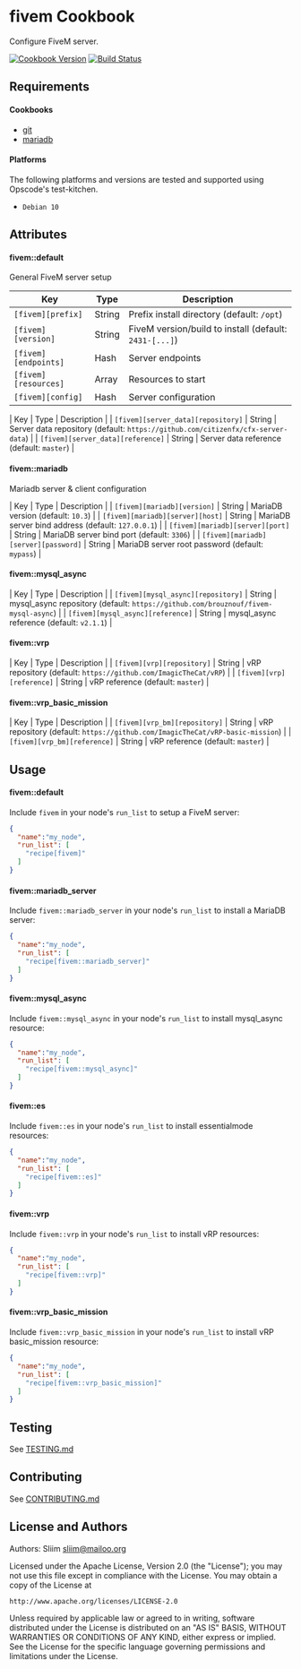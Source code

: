 fivem Cookbook
================

Configure FiveM server.

[![Cookbook Version](https://img.shields.io/cookbook/v/fivem.svg)](https://supermarket.chef.io/cookbooks/fivem) [![Build Status](https://travis-ci.org/sliim-cookbooks/fivem.svg?branch=master)](https://travis-ci.org/sliim-cookbooks/fivem) 

Requirements
------------

#### Cookbooks
- [git](https://supermarket.chef.io/cookbooks/git)
- [mariadb](https://supermarket.chef.io/cookbooks/mariadb)

#### Platforms
The following platforms and versions are tested and supported using Opscode's test-kitchen.
- `Debian 10`

Attributes
----------
#### fivem::default

General FiveM server setup

| Key                  | Type   | Description                                            |
| -----------          | ----   | -----------------------------------------              |
| `[fivem][prefix]`    | String | Prefix install directory (default: `/opt`)             |
| `[fivem][version]`   | String | FiveM version/build to install (default: `2431-[...]`) |
| `[fivem][endpoints]` | Hash   | Server endpoints                                       |
| `[fivem][resources]` | Array  | Resources to start                                     |
| `[fivem][config]`    | Hash   | Server configuration                                   |

| Key                                | Type   | Description                                                                      |
| `[fivem][server_data][repository]` | String | Server data repository (default: `https://github.com/citizenfx/cfx-server-data`) |
| `[fivem][server_data][reference]`  | String | Server data reference (default: `master`)                                        |

#### fivem::mariadb

Mariadb server & client configuration

| Key                                  | Type   | Description                                        |
| `[fivem][mariadb][version]`          | String | MariaDB version (default: `10.3`)                  |
| `[fivem][mariadb][server][host]`     | String | MariaDB server bind address (default: `127.0.0.1`) |
| `[fivem][mariadb][server][port]`     | String | MariaDB server bind port (default: `3306`)         |
| `[fivem][mariadb][server][password]` | String | MariaDB server root password (default: `mypass`)   |

#### fivem::mysql_async
| Key                                | Type   | Description                                                                        |
| `[fivem][mysql_async][repository]` | String | mysql_async repository (default: `https://github.com/brouznouf/fivem-mysql-async`) |
| `[fivem][mysql_async][reference]`  | String | mysql_async reference (default: `v2.1.1`)                                          |

#### fivem::vrp
| Key                        | Type   | Description                                                     |
| `[fivem][vrp][repository]` | String | vRP repository (default: `https://github.com/ImagicTheCat/vRP`) |
| `[fivem][vrp][reference]`  | String | vRP reference (default: `master`)                               |

#### fivem::vrp_basic_mission
| Key                           | Type   | Description                                                                   |
| `[fivem][vrp_bm][repository]` | String | vRP repository (default: `https://github.com/ImagicTheCat/vRP-basic-mission`) |
| `[fivem][vrp_bm][reference]`  | String | vRP reference (default: `master`)                                             |

Usage
-----
#### fivem::default
Include `fivem` in your node's `run_list` to setup a FiveM server:
```json
{
  "name":"my_node",
  "run_list": [
    "recipe[fivem]"
  ]
}
```

#### fivem::mariadb_server
Include `fivem::mariadb_server` in your node's `run_list` to install a MariaDB server:
```json
{
  "name":"my_node",
  "run_list": [
    "recipe[fivem::mariadb_server]"
  ]
}
```

#### fivem::mysql_async
Include `fivem::mysql_async` in your node's `run_list` to install mysql_async resource:
```json
{
  "name":"my_node",
  "run_list": [
    "recipe[fivem::mysql_async]"
  ]
}
```

#### fivem::es
Include `fivem::es` in your node's `run_list` to install essentialmode resources:
```json
{
  "name":"my_node",
  "run_list": [
    "recipe[fivem::es]"
  ]
}
```

#### fivem::vrp
Include `fivem::vrp` in your node's `run_list` to install vRP resources:
```json
{
  "name":"my_node",
  "run_list": [
    "recipe[fivem::vrp]"
  ]
}
```

#### fivem::vrp_basic_mission
Include `fivem::vrp_basic_mission` in your node's `run_list` to install vRP basic_mission resource:
```json
{
  "name":"my_node",
  "run_list": [
    "recipe[fivem::vrp_basic_mission]"
  ]
}
```

Testing
-------
See [TESTING.md](TESTING.md)

Contributing
------------
See [CONTRIBUTING.md](CONTRIBUTING.md)

License and Authors
-------------------
Authors: Sliim <sliim@mailoo.org> 

Licensed under the Apache License, Version 2.0 (the "License"); you may not use this file except in compliance with the License. You may obtain a copy of the License at

    http://www.apache.org/licenses/LICENSE-2.0

Unless required by applicable law or agreed to in writing, software distributed under the License is distributed on an "AS IS" BASIS, WITHOUT WARRANTIES OR CONDITIONS OF ANY KIND, either express or implied. See the License for the specific language governing permissions and limitations under the License.
